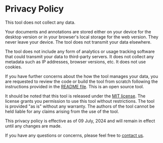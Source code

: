 # Privacy Policy
This tool does not collect any data.

Your documents and annotations are stored either on your device for the desktop version or in your browser's local storage for the web version. They never leave your device. The tool does not transmit your data elsewhere.

The tool does not include any form of analytics or usage tracking software that could transmit your data to third-party servers. It does not collect any metadata such as IP addresses, browser versions, etc. It does not use cookies.

If you have further concerns about the how the tool manages your data, you are requested to review the code or build the tool from scratch following the instructions provided in the [README file](./README.md). This is an open source tool.

It should be noted that this tool is released under the [MIT license](./LICENSE). The license grants you permission to use this tool without restrictions. The tool is provided "as is" without any warranty. The authors of the tool cannot be held liable for any claims arising from the use of the tool.

This privacy policy is effective as of 09 July, 2024 and will remain in effect until any changes are made.

If you have any questions or concerns, please feel free to [contact us](https://github.com/tecoholic/ner-annotator/discussions/114).

